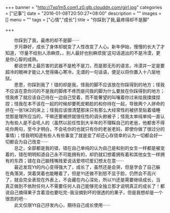 +++
banner = "http://7xq1m5.com1.z0.glb.clouddn.com/girl.jpg"
categories = ["记事"]
date = "2016-01-08T20:50:27+08:00"
description = ""
images = []
menu = ""
tags = ["心情","成长"]
title = "你踩到了我,最疼得却不是脚"

+++

<!--more-->
&emsp;&emsp;你踩到了我，最疼的却不是脚······    
&emsp;&emsp;岁月静好，成长了身体却蜕变了人性改变了人心。新年伊始，慢慢的长大了才知道，‘尽量不给别人添麻烦，，别人最好也别麻烦我’这句话道出的不是冷漠，更是你心智的成熟。    
&emsp;&emsp;都说世界上最厉害的武器不是枪不是刀，而是那无形的语言。冷漠并一定是要超冷的眼神才能让人觉得痛心寒冷，无谓的一句话语，便足以将你置入十八层地狱。    
&emsp;&emsp;恩恩，你踩到我了！错的却是我，怪我的脚不应该放在你踩得到的地方；怪我不应该在意你问的不是我的脚疼不疼而是问我的脚为什么要放在你踩得到的地方；怪我疼了就应该自己待在一边自己受着，而不能奢望的叫嚷着你过来给我揉揉捏捏；怪我在本不该在一起的时候却要死皮赖脸的和你待在一起，导致两个人拼命的挤在一张1米2的床上；怪我应该很清楚那床只有那么大经常性的被挤至贴着墙睡觉那是理所应当的，干嘛还要被挤就很任性的调头掀被子；怪我太单纯单纯一直认为有些人是不会吼人的（虽然以前任性到大半年的不理睬自己的老爸，他都舍不得吼你两句，至今才明白，不会吼你的也就只有你的老爸老妈，即使你做了很过分的事情）；怪我明知道有些人有些事变了就是变了却还心存侥幸的认为一切都会好一切都会为自己改变······    
&emsp;&emsp;总之，全部都是我的错，错在自己单纯的认为自己是和别的女生一样都是被宠着的，错在明明知道自己永不可能拥有的，却扔就幻想着拥有着和其他女生一样拥有的东西；错在自己脑残嘴贱爱说话爱唠叨爱幻想太在意······    
&emsp;&emsp;最近发现Yt的内心变得强大了，成长了，虽然还是会哭，但是学会了自己躲在角落哭，哭着哭着也能睡着了，但是Yt还做不到怒不显于脸，仍然会不高兴了，就会完全表现在外表上，不会藏在内心深处，所以Yt还是需要继续成长，当真正做到不依附任何人不需要任何人自己能够完全独立那才说明真正的成长了！都说自己摘得果子含着泪也要吃完··我没摘到坏的很透的的果子，但是我想却是一个很苦的吧···    
&emsp;&emsp;此文仅限Yt自己抒发内心，期待自己成长使用······